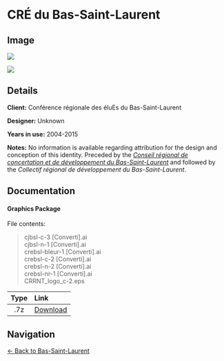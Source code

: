 # CRÉ du Bas-Saint-Laurent

## Image

![](https://f001.backblazeb2.com/b2api/v1/b2_download_file_by_id?fileId=4_z28c49eac21252eda5eb50012_f1152c62ea0ae9bc1_d20180106_m071108_c001_v0001090_t0050)

![](https://f001.backblazeb2.com/b2api/v1/b2_download_file_by_id?fileId=4_z28c49eac21252eda5eb50012_f11430403535a11a3_d20180106_m073215_c001_v0001097_t0006)

## Details

**Client:** Conférence régionale des éluEs du Bas-Saint-Laurent

**Designer:** Unknown

**Years in use:** 2004-2015

**Notes:** No information is available regarding attribution for the design and conception of this identity. Preceded by the [*Conseil régional de concertation et de développement du Bas-Saint-Laurent*](CRCD.md) and followed by the *Collectif régional de développement du Bas-Saint-Laurent*.

## Documentation

#### Graphics Package

File contents:
> cjbsl-c-3 [Converti].ai  
> cjbsl-n-1 [Converti].ai  
> crebsl-bleur-1 [Converti].ai  
> crebsl-c-2 [Converti].ai  
> crebsl-n-2 [Converti].ai  
> crebsl-nr-1 [Converti].ai  
> CRRNT_logo_c-2.eps

| Type | Link |
| :---: | :--- |
| .7z | [Download](https://f001.backblazeb2.com/file/nation-branding-now/NA/CA/QC/01/CREBSL-logotype.7z) |

## Navigation

[← Back to Bas-Saint-Laurent](README.md)
